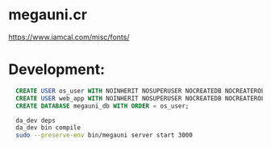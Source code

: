 # megauni.cr


https://www.iamcal.com/misc/fonts/


# Development:

```sql
  CREATE USER os_user WITH NOINHERIT NOSUPERUSER NOCREATEDB NOCREATEROLE;
  CREATE USER web_app WITH NOINHERIT NOSUPERUSER NOCREATEDB NOCREATEROLE;
  CREATE DATABASE megauni_db WITH ORDER = os_user;
```

```zsh
  da_dev deps
  da_dev bin compile
  sudo --preserve-env bin/megauni server start 3000
```
